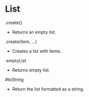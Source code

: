 # List

.create()
  - Returns an empty list.

.create(item, ...)
  - Creates a list with items.

.emptyList
  - Returns empty list.

#toString
  - Return the list formatted as a string.

